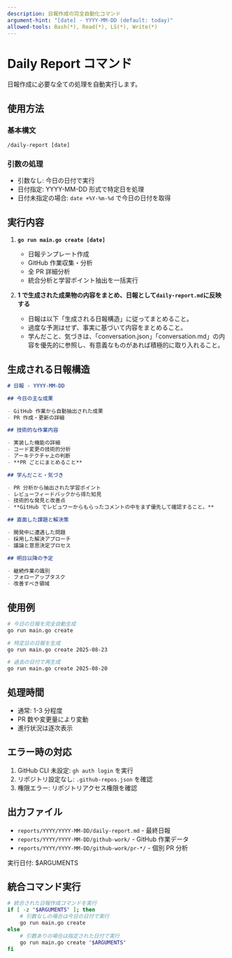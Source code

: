 ```yaml
---
description: 日報作成の完全自動化コマンド
argument-hint: "[date] - YYYY-MM-DD (default: today)"
allowed-tools: Bash(*), Read(*), LS(*), Write(*)
---
```


# Daily Report コマンド

日報作成に必要な全ての処理を自動実行します。

## 使用方法

### 基本構文

```
/daily-report [date]
```

### 引数の処理

- 引数なし: 今日の日付で実行
- 日付指定: YYYY-MM-DD 形式で特定日を処理
- 日付未指定の場合: `date +%Y-%m-%d` で今日の日付を取得

## 実行内容

1. **`go run main.go create [date]`**

   - 日報テンプレート作成
   - GitHub 作業収集・分析
   - 全 PR 詳細分析
   - 統合分析と学習ポイント抽出を一括実行

2. **1 で生成された成果物の内容をまとめ、日報として`daily-report.md`に反映する**
   - 日報は以下「生成される日報構造」に従ってまとめること。
   - 過度な予測はせず、事実に基づいて内容をまとめること。
   - 学んだこと、気づきは、「conversation.json」「conversation.md」の内容を優先的に参照し、有意義なものがあれば積極的に取り入れること。

## 生成される日報構造

```markdown
# 日報 - YYYY-MM-DD

## 今日の主な成果

- GitHub 作業から自動抽出された成果
- PR 作成・更新の詳細

## 技術的な作業内容

- 実装した機能の詳細
- コード変更の技術的分析
- アーキテクチャ上の判断
- **PR ごとにまとめること**

## 学んだこと・気づき

- PR 分析から抽出された学習ポイント
- レビューフィードバックから得た知見
- 技術的な発見と改善点
- **GitHub でレビュワーからもらったコメントの中をまず優先して確認すること。**

## 直面した課題と解決策

- 開発中に遭遇した問題
- 採用した解決アプローチ
- 議論と意思決定プロセス

## 明日以降の予定

- 継続作業の識別
- フォローアップタスク
- 改善すべき領域
```

## 使用例

```bash
# 今日の日報を完全自動生成
go run main.go create

# 特定日の日報を生成
go run main.go create 2025-08-23

# 過去の日付で再生成
go run main.go create 2025-08-20
```

## 処理時間

- 通常: 1-3 分程度
- PR 数や変更量により変動
- 進行状況は逐次表示

## エラー時の対応

1. GitHub CLI 未設定: `gh auth login` を実行
2. リポジトリ設定なし: `.github-repos.json` を確認
3. 権限エラー: リポジトリアクセス権限を確認

## 出力ファイル

- `reports/YYYY/YYYY-MM-DD/daily-report.md` - 最終日報
- `reports/YYYY/YYYY-MM-DD/github-work/` - GitHub 作業データ
- `reports/YYYY/YYYY-MM-DD/github-work/pr-*/` - 個別 PR 分析

実行日付: $ARGUMENTS

## 統合コマンド実行

```bash
# 統合された日報作成コマンドを実行
if [ -z "$ARGUMENTS" ]; then
    # 引数なしの場合は今日の日付で実行
    go run main.go create
else
    # 引数ありの場合は指定された日付で実行
    go run main.go create "$ARGUMENTS"
fi
```
